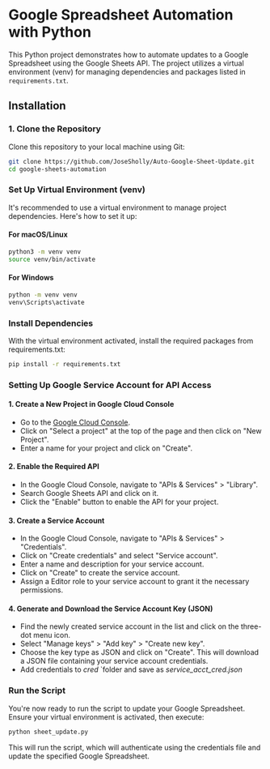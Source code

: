 # Google Spreadsheet Automation with Python

This Python project demonstrates how to automate updates to a Google Spreadsheet using the Google Sheets API. The project utilizes a virtual environment (venv) for managing dependencies and packages listed in `requirements.txt`.

## Installation

### 1. Clone the Repository

Clone this repository to your local machine using Git:

```bash
git clone https://github.com/JoseSholly/Auto-Google-Sheet-Update.git
cd google-sheets-automation
```
### Set Up Virtual Environment (venv)
It's recommended to use a virtual environment to manage project dependencies. Here's how to set it up:

#### For macOS/Linux

``` bash
python3 -m venv venv
source venv/bin/activate
```

#### For Windows

``` bash
python -m venv venv
venv\Scripts\activate
```
### Install Dependencies
With the virtual environment activated, install the required packages from requirements.txt:

``` bash 
pip install -r requirements.txt
```

### Setting Up Google Service Account for API Access

#### 1. Create a New Project in Google Cloud Console

- Go to the [Google Cloud Console](https://console.cloud.google.com/).
- Click on "Select a project" at the top of the page and then click on "New Project".
- Enter a name for your project and click on "Create".

#### 2. Enable the Required API
- In the Google Cloud Console, navigate to "APIs & Services" > "Library".
- Search Google Sheets API and click on it.
- Click the "Enable" button to enable the API for your project.

#### 3. Create a Service Account
- In the Google Cloud Console, navigate to "APIs & Services" > "Credentials".
- Click on "Create credentials" and select "Service account".
- Enter a name and description for your service account.
- Click on "Create" to create the service account.
- Assign a Editor role to your service account to grant it the necessary permissions.

#### 4. Generate and Download the Service Account Key (JSON)
- Find the newly created service account in the list and click on the three-dot menu icon.
- Select "Manage keys" > "Add key" > "Create new key".
- Choose the key type as JSON and click on "Create". This will download a JSON file containing your service account credentials.
- Add credentials to *cred* `folder and save as *service_acct_cred.json*


### Run the Script
You're now ready to run the script to update your Google Spreadsheet. Ensure your virtual environment is activated, then execute:
``` bash
python sheet_update.py
```

This will run the script, which will authenticate using the credentials file and update the specified Google Spreadsheet.
